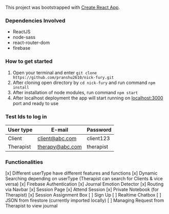 This project was bootstrapped with [Create React App](https://github.com/facebook/create-react-app).
### Dependencies Involved
* ReactJS
* node-sass
* react-router-dom
* firebase
### How to get started
1. Open your terminal and enter `git clone https://github.com/pranshu2610/nick-fury.git`
2. After cloning open directory by `cd nick-fury` and run command `npm install`
3. After installation of node modules, run command `npm start`
4. After localhost deployment the app will start running on [localhost:3000](localhost:3000) port and ready to use
### Test Ids to log in
User type  | E-mail | Password
------------- | ------------- | -------------
Client   | client@abc.com | client123
Therapist  | therapy@abc.com | therapist
### Functionalities
[x] Different userType have different features and functions
[x] Dynamic Searching depending on userType (Therapist can search for Clients & vice versa)
[x] Firebase Authentication
[x] Journal Emotion Detector
[x] Routing via Navbar
[x] Session Page
[x] Attend Session
[x] Private Notebook (for Therapist)
[x] Session Assignment Box
[ ] Sign Up
[ ] Realtime Chatbox
[ ] JSON from firestore (currently imported locally)
[ ] Managing Request from Therapist to view journal